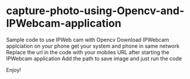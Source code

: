 # capture-photo-using-Opencv-and-IPWebcam-application
Sample code to use IPWeb cam with Opencv
Download IPWebcam applciation on your phone
get your system and phone in same network
Replace the url in the code with your mobiles URL after starting the IPWebcam application
Add the path to save image and just run the code

Enjoy!
